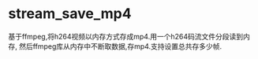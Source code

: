 # stream_save_mp4
基于ffmpeg,将h264视频以内存方式存成mp4.用一个h264码流文件分段读到内存, 然后ffmpeg库从内存中不断取数据,存mp4.支持设置总共存多少帧.
